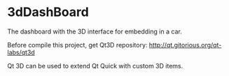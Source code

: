 3dDashBoard
===========

The dashboard with the 3D interface for embedding in a car.

Before compile this project, get Qt3D repository:
http://qt.gitorious.org/qt-labs/qt3d

Qt 3D can be used to extend Qt Quick with custom 3D items.
